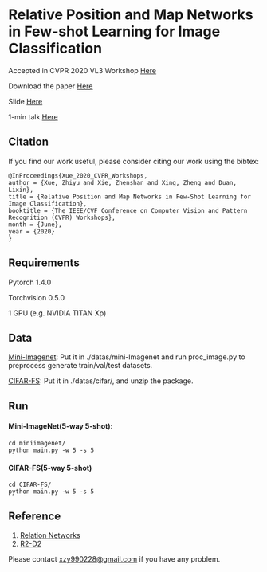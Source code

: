 # Relative Position and Map Networks in Few-shot Learning for Image Classification
Accepted in CVPR 2020 VL3 Workshop [Here](https://www.learning-with-limited-labels.com/home)

Download the paper [Here](http://openaccess.thecvf.com/content_CVPRW_2020/papers/w54/Xue_Relative_Position_and_Map_Networks_in_Few-Shot_Learning_for_Image_CVPRW_2020_paper.pdf)

Slide [Here]()

1-min talk [Here]()

## Citation
If you find our work useful, please consider citing our work using the bibtex:

```
@InProceedings{Xue_2020_CVPR_Workshops,
author = {Xue, Zhiyu and Xie, Zhenshan and Xing, Zheng and Duan, Lixin},
title = {Relative Position and Map Networks in Few-Shot Learning for Image Classification},
booktitle = {The IEEE/CVF Conference on Computer Vision and Pattern Recognition (CVPR) Workshops},
month = {June},
year = {2020}
}
```
## Requirements
Pytorch 1.4.0

Torchvision 0.5.0

1 GPU (e.g. NVIDIA TITAN Xp)


## Data
[Mini-Imagenet](https://drive.google.com/open?id=0B3Irx3uQNoBMQ1FlNXJsZUdYWEE): Put it in ./datas/mini-Imagenet and run proc_image.py to preprocess generate train/val/test datasets.

[CIFAR-FS](https://drive.google.com/file/d/1pTsCCMDj45kzFYgrnO67BWVbKs48Q3NI/view?usp=sharing): Put it in ./datas/cifar/, and unzip the package.

## Run
#### Mini-ImageNet(5-way 5-shot):
```
cd miniimagenet/
python main.py -w 5 -s 5
```
#### CIFAR-FS(5-way 5-shot)
```
cd CIFAR-FS/
python main.py -w 5 -s 5
```
## Reference
1. [Relation Networks](https://github.com/floodsung/LearningToCompare_FSL)
2. [R2-D2](https://github.com/bertinetto/r2d2)

Please contact xzy990228@gmail.com if you have any problem.
